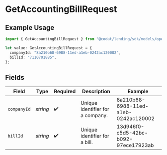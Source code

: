 # GetAccountingBillRequest

## Example Usage

```typescript
import { GetAccountingBillRequest } from "@codat/lending/sdk/models/operations";

let value: GetAccountingBillRequest = {
  companyId: "8a210b68-6988-11ed-a1eb-0242ac120002",
  billId: "7110701885",
};
```

## Fields

| Field                                | Type                                 | Required                             | Description                          | Example                              |
| ------------------------------------ | ------------------------------------ | ------------------------------------ | ------------------------------------ | ------------------------------------ |
| `companyId`                          | *string*                             | :heavy_check_mark:                   | Unique identifier for a company.     | 8a210b68-6988-11ed-a1eb-0242ac120002 |
| `billId`                             | *string*                             | :heavy_check_mark:                   | Unique identifier for a bill.        | 13d946f0-c5d5-42bc-b092-97ece17923ab |